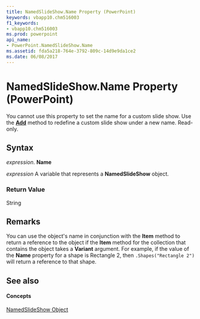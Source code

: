 ```yaml
---
title: NamedSlideShow.Name Property (PowerPoint)
keywords: vbapp10.chm516003
f1_keywords:
- vbapp10.chm516003
ms.prod: powerpoint
api_name:
- PowerPoint.NamedSlideShow.Name
ms.assetid: fda5a218-764e-3792-809c-14d9e9da1ce2
ms.date: 06/08/2017
---
```



# NamedSlideShow.Name Property (PowerPoint)

You cannot use this property to set the name for a custom slide show. Use the **[Add](namedslideshows-add-method-powerpoint.md)** method to redefine a custom slide show under a new name. Read-only.


## Syntax

 _expression_. **Name**

 _expression_ A variable that represents a **NamedSlideShow** object.


### Return Value

String


## Remarks

You can use the object's name in conjunction with the **Item** method to return a reference to the object if the **Item** method for the collection that contains the object takes a **Variant** argument. For example, if the value of the **Name** property for a shape is Rectangle 2, then `.Shapes("Rectangle 2")` will return a reference to that shape.


## See also


#### Concepts


[NamedSlideShow Object](namedslideshow-object-powerpoint.md)

